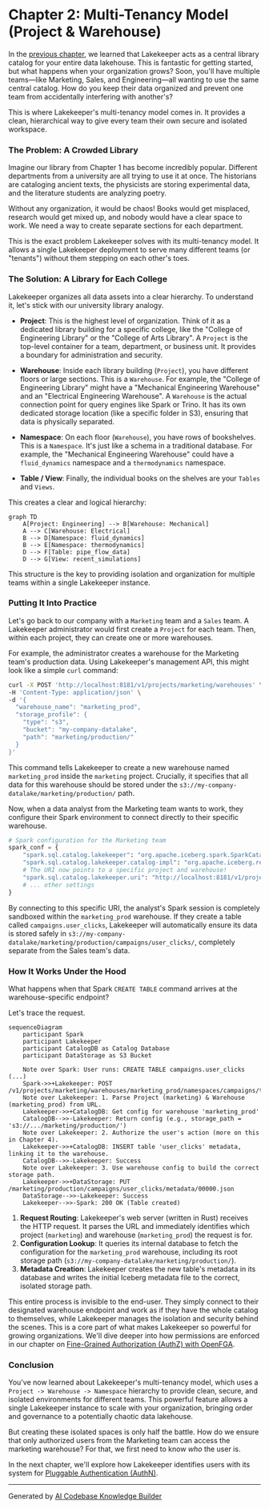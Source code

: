# Chapter 2: Multi-Tenancy Model (Project & Warehouse)

In the [previous chapter](01_iceberg_rest_catalog_implementation_.md), we learned that Lakekeeper acts as a central library catalog for your entire data lakehouse. This is fantastic for getting started, but what happens when your organization grows? Soon, you'll have multiple teams—like Marketing, Sales, and Engineering—all wanting to use the same central catalog. How do you keep their data organized and prevent one team from accidentally interfering with another's?

This is where Lakekeeper's multi-tenancy model comes in. It provides a clean, hierarchical way to give every team their own secure and isolated workspace.

### The Problem: A Crowded Library

Imagine our library from Chapter 1 has become incredibly popular. Different departments from a university are all trying to use it at once. The historians are cataloging ancient texts, the physicists are storing experimental data, and the literature students are analyzing poetry.

Without any organization, it would be chaos! Books would get misplaced, research would get mixed up, and nobody would have a clear space to work. We need a way to create separate sections for each department.

This is the exact problem Lakekeeper solves with its multi-tenancy model. It allows a single Lakekeeper deployment to serve many different teams (or "tenants") without them stepping on each other's toes.

### The Solution: A Library for Each College

Lakekeeper organizes all data assets into a clear hierarchy. To understand it, let's stick with our university library analogy.

*   **Project**: This is the highest level of organization. Think of it as a dedicated library building for a specific college, like the "College of Engineering Library" or the "College of Arts Library". A `Project` is the top-level container for a team, department, or business unit. It provides a boundary for administration and security.

*   **Warehouse**: Inside each library building (`Project`), you have different floors or large sections. This is a `Warehouse`. For example, the "College of Engineering Library" might have a "Mechanical Engineering Warehouse" and an "Electrical Engineering Warehouse". A `Warehouse` is the actual connection point for query engines like Spark or Trino. It has its own dedicated storage location (like a specific folder in S3), ensuring that data is physically separated.

*   **Namespace**: On each floor (`Warehouse`), you have rows of bookshelves. This is a `Namespace`. It's just like a schema in a traditional database. For example, the "Mechanical Engineering Warehouse" could have a `fluid_dynamics` namespace and a `thermodynamics` namespace.

*   **Table / View**: Finally, the individual books on the shelves are your `Tables` and `Views`.

This creates a clear and logical hierarchy:

```mermaid
graph TD
    A[Project: Engineering] --> B[Warehouse: Mechanical]
    A --> C[Warehouse: Electrical]
    B --> D[Namespace: fluid_dynamics]
    B --> E[Namespace: thermodynamics]
    D --> F[Table: pipe_flow_data]
    D --> G[View: recent_simulations]
```

This structure is the key to providing isolation and organization for multiple teams within a single Lakekeeper instance.

### Putting It Into Practice

Let's go back to our company with a `Marketing` team and a `Sales` team. A Lakekeeper administrator would first create a `Project` for each team. Then, within each project, they can create one or more warehouses.

For example, the administrator creates a warehouse for the Marketing team's production data. Using Lakekeeper's management API, this might look like a simple `curl` command:

```sh
curl -X POST 'http://localhost:8181/v1/projects/marketing/warehouses' \
-H 'Content-Type: application/json' \
-d '{
  "warehouse_name": "marketing_prod",
  "storage_profile": {
    "type": "s3",
    "bucket": "my-company-datalake",
    "path": "marketing/production/"
  }
}'
```

This command tells Lakekeeper to create a new warehouse named `marketing_prod` inside the `marketing` project. Crucially, it specifies that all data for this warehouse should be stored under the `s3://my-company-datalake/marketing/production/` path.

Now, when a data analyst from the Marketing team wants to work, they configure their Spark environment to connect directly to their specific warehouse.

```python
# Spark configuration for the Marketing team
spark_conf = {
    "spark.sql.catalog.lakekeeper": "org.apache.iceberg.spark.SparkCatalog",
    "spark.sql.catalog.lakekeeper.catalog-impl": "org.apache.iceberg.rest.RESTCatalog",
    # The URI now points to a specific project and warehouse!
    "spark.sql.catalog.lakekeeper.uri": "http://localhost:8181/v1/projects/marketing/warehouses/marketing_prod",
    # ... other settings
}
```

By connecting to this specific URI, the analyst's Spark session is completely sandboxed within the `marketing_prod` warehouse. If they create a table called `campaigns.user_clicks`, Lakekeeper will automatically ensure its data is stored safely in `s3://my-company-datalake/marketing/production/campaigns/user_clicks/`, completely separate from the Sales team's data.

### How It Works Under the Hood

What happens when that Spark `CREATE TABLE` command arrives at the warehouse-specific endpoint?

Let's trace the request.

```mermaid
sequenceDiagram
    participant Spark
    participant Lakekeeper
    participant CatalogDB as Catalog Database
    participant DataStorage as S3 Bucket

    Note over Spark: User runs: CREATE TABLE campaigns.user_clicks (...)
    Spark->>+Lakekeeper: POST /v1/projects/marketing/warehouses/marketing_prod/namespaces/campaigns/tables
    Note over Lakekeeper: 1. Parse Project (marketing) & Warehouse (marketing_prod) from URL.
    Lakekeeper->>+CatalogDB: Get config for warehouse 'marketing_prod'
    CatalogDB-->>-Lakekeeper: Return config (e.g., storage_path = 's3://.../marketing/production/')
    Note over Lakekeeper: 2. Authorize the user's action (more on this in Chapter 4).
    Lakekeeper->>+CatalogDB: INSERT table 'user_clicks' metadata, linking it to the warehouse.
    CatalogDB-->>-Lakekeeper: Success
    Note over Lakekeeper: 3. Use warehouse config to build the correct storage path.
    Lakekeeper->>+DataStorage: PUT /marketing/production/campaigns/user_clicks/metadata/00000.json
    DataStorage-->>-Lakekeeper: Success
    Lakekeeper-->>-Spark: 200 OK (Table created)
```

1.  **Request Routing**: Lakekeeper's web server (written in Rust) receives the HTTP request. It parses the URL and immediately identifies which project (`marketing`) and warehouse (`marketing_prod`) the request is for.
2.  **Configuration Lookup**: It queries its internal database to fetch the configuration for the `marketing_prod` warehouse, including its root storage path (`s3://my-company-datalake/marketing/production/`).
3.  **Metadata Creation**: Lakekeeper creates the new table's metadata in its database and writes the initial Iceberg metadata file to the correct, isolated storage path.

This entire process is invisible to the end-user. They simply connect to their designated warehouse endpoint and work as if they have the whole catalog to themselves, while Lakekeeper manages the isolation and security behind the scenes. This is a core part of what makes Lakekeeper so powerful for growing organizations. We'll dive deeper into how permissions are enforced in our chapter on [Fine-Grained Authorization (AuthZ) with OpenFGA](04_fine_grained_authorization__authz__with_openfga_.md).

### Conclusion

You've now learned about Lakekeeper's multi-tenancy model, which uses a `Project -> Warehouse -> Namespace` hierarchy to provide clean, secure, and isolated environments for different teams. This powerful feature allows a single Lakekeeper instance to scale with your organization, bringing order and governance to a potentially chaotic data lakehouse.

But creating these isolated spaces is only half the battle. How do we ensure that only authorized users from the Marketing team can access the marketing warehouse? For that, we first need to know *who* the user is.

In the next chapter, we'll explore how Lakekeeper identifies users with its system for [Pluggable Authentication (AuthN)](03_pluggable_authentication__authn__.md).

---

Generated by [AI Codebase Knowledge Builder](https://github.com/The-Pocket/Tutorial-Codebase-Knowledge)